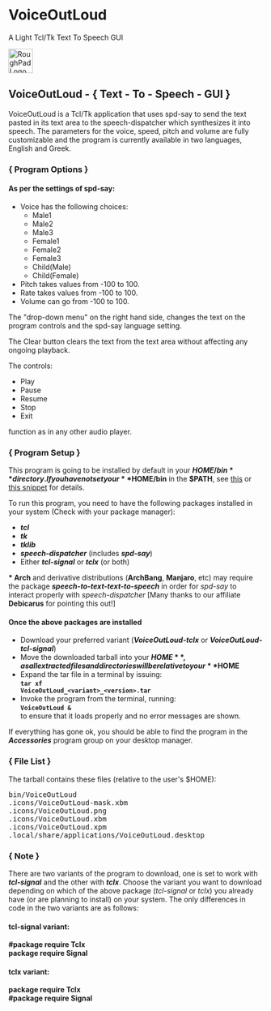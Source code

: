 # VoiceOutLoud
A Light Tcl/Tk Text To Speech GUI

<img alt="RoughPad Logo" src="http://ideaware.xyz/wp-content/uploads/2015/12/VoiceOutLoud.png" width="48px" height="48px" />

## VoiceOutLoud - { Text - To - Speech - GUI }
VoiceOutLoud is a Tcl/Tk application that uses spd-say to send the text pasted in its text area to the speech-dispatcher which synthesizes it into speech. The parameters for the voice, speed, pitch and volume are fully customizable and the program is currently available in two languages, English and Greek.

### { Program Options }
#### As per the settings of spd-say:
- Voice has the following choices:
  - Male1
  - Male2
  - Male3
  - Female1
  - Female2
  - Female3
  - Child(Male)
  - Child(Female)
- Pitch takes values from -100 to 100.
- Rate takes values from -100 to 100.
- Volume can go from -100 to 100.

The "drop-down menu" on the right hand side, changes the text on the program controls and the spd-say language setting.

The Clear button clears the text from the text area without affecting any ongoing playback.

The controls:

- Play
- Pause
- Resume
- Stop
- Exit

function as in any other audio player.

### { Program Setup }
This program is going to be installed by default in your **$HOME/bin** directory. If you have not set your **$HOME/bin** in the **$PATH**, see [this](http://istos.xyz/linux/include-homebin-in-any-desktop-environment/ "Include $HOME/bin in any Desktop Environment") or [this snippet](http://istos.xyz/linux/include-homebin-in-the-path-for-bash-shell "Setup your $HOME/bin in the $PATH") for details.

To run this program, you need to have the following packages installed in your system (Check with your package manager):
- _**tcl**_
- _**tk**_
- _**tklib**_
- _**speech-dispatcher**_ (includes _**spd-say**_)
- Either _**tcl-signal**_ or _**tclx**_ (or both)

**\* Arch** and derivative distributions (**ArchBang**, **Manjaro**, etc) may require the package _**speech-to-text-text-to-speech**_ in order for _spd-say_ to interact properly with _speech-dispatcher_ [Many thanks to our affiliate **Debicarus** for pointing this out!]

#### Once the above packages are installed
- Download your preferred variant (**_VoiceOutLoud-tclx_** or _**VoiceOutLoud-tcl-signal**_)
- Move the downloaded tarball into your **$HOME**, as all extracted files and directories will be relative to your **$HOME**
- Expand the tar file in a terminal by issuing:  
<code>**tar xf VoiceOutLoud\_&lt;variant&gt;_&lt;version&gt;.tar**</code>
- Invoke the program from the terminal, running:  
<code>**VoiceOutLoud &**</code>  
to ensure that it loads properly and no error messages are shown.

If everything has gone ok, you should be able to find the program in the _**Accessories**_ program group on your desktop manager.

### { File List }
The tarball contains these files (relative to the user's $HOME):
<pre>
bin/VoiceOutLoud
.icons/VoiceOutLoud-mask.xbm
.icons/VoiceOutLoud.png
.icons/VoiceOutLoud.xbm
.icons/VoiceOutLoud.xpm
.local/share/applications/VoiceOutLoud.desktop
</pre>

### { Note }
There are two variants of the program to download, one is set to work with _**tcl-signal**_ and the other with _**tclx**_. Choose the variant you want to download depending on which of the above package (_tcl-signal_ or _tclx_) you already have (or are planning to install) on your system. The only differences in code in the two variants are as follows:

#### tcl-signal variant:
**#package require Tclx**  
**package require Signal**  

#### tclx variant:
**package require Tclx**  
**#package require Signal**
